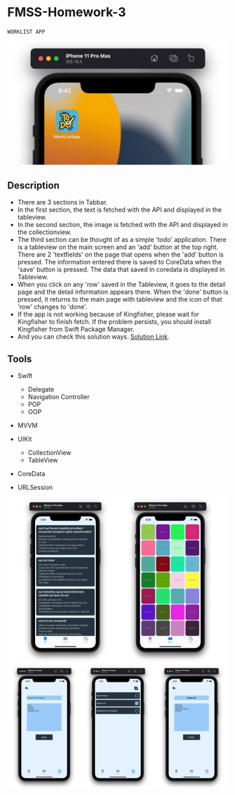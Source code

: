 # FMSS-Homework-3
    WORKLIST APP
![screenshot](https://github.com/FMSS-IOS-Patika-Bootcamp/homework-3-kerimozek/blob/main/WorkListApp/Assets.xcassets/app3.png)

## Description
- There are 3 sections in Tabbar.
- In the first section, the text is fetched with the API and displayed in the tableview.
- In the second section, the image is fetched with the API and displayed in the collectionview.
- The third section can be thought of as a simple 'todo' application. There is a tableview on the main screen and an 'add' button at the top right. There are 2 'textfields' on the page that opens when the 'add' button is pressed. The information entered there is saved to CoreData when the 'save' button is pressed. The data that saved in coredata is displayed in Tableview.
- When you click on any 'row' saved in the Tableview, it goes to the detail page and the detail information appears there. When the 'done' button is pressed, it returns to the main page with tableview and the icon of that 'row' changes to 'done'.
- If the app is not working because of Kingfisher, please wait for Kingfisher to finish fetch. If the problem persists, you should install Kingfisher from Swift Package Manager.
- And you can check this solution ways. [Solution Link](https://stackoverflow.com/questions/60952549/xcode-11-4-compile-error-missing-package-product-package-name/).

## Tools

- Swift 
   - Delegate
   - Navigation Controller
   - POP
   - OOP
 
- MVVM

- UIKit
   - CollectionView
   - TableView
 
- CoreData
- URLSession

     
![screenshot](https://github.com/FMSS-IOS-Patika-Bootcamp/homework-3-kerimozek/blob/main/WorkListApp/Assets.xcassets/app2.png)
![screenshot](https://github.com/FMSS-IOS-Patika-Bootcamp/homework-3-kerimozek/blob/main/WorkListApp/Assets.xcassets/app1.png)
